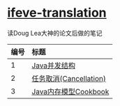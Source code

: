 # [ifeve-translation][duanzx]
读Doug Lea大神的论文后做的笔记 

| 编号    | 标题                                    
| :--- | :--------------------------------------- 
| 1    | [Java并发结构][001]                           
| 2    | [任务取消(Cancellation)][002]                           
| 3    | [Java内存模型Cookbook][003]                           

[duanzx]: https://github.com/duanzx/ifeve-translation
[001]: https://github.com/duanzx/ifeve-translation/blob/master/note/20190527/target.md
[002]: https://github.com/duanzx/ifeve-translation/blob/master/note/20190527/target.md
[003]: https://github.com/duanzx/ifeve-translation/blob/master/note/20190527/target.md
